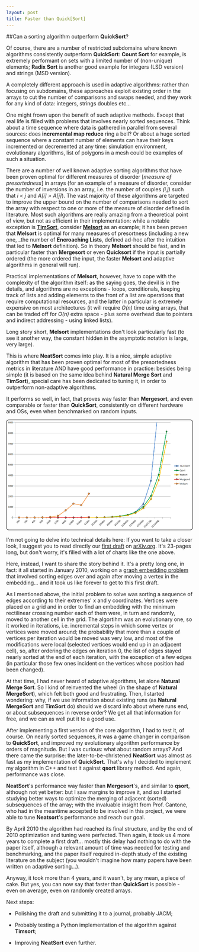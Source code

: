 ```yaml
---
layout: post
title: Faster than Quick[Sort]
---
```


##Can a sorting algorithm outperform __QuickSort__?

Of course, there are a number of restricted subdomains where known algorithms consistently outperform __QuickSort__: **Count Sort** for example, is extremely performant on sets with a limited number of (non-unique) elements; **Radix Sort** is another good example for integers (LSD version) and strings (MSD version).

A completely different approach is used in adaptive algorithms: rather than focusing on subdomains, these approaches exploit existing order in the arrays to cut the number of comparisons and swaps needed, and they work for any kind of data: integers, strings doubles etc...

One might frown upon the benefit of such adaptive methods. Except that real life is filled with problems that involves nearly sorted sequences. Think about a time sequence where data is gathered in parallel from several sources: does **incremental map reduce** ring a bell? Or about a huge sorted sequence where a constant number of elements can have their keys incremented or decremented at any time: simulation environment, evolutionary algorithms, list of polygons in a mesh could be examples of such a situation.

There are a number of well known adaptive sorting algorithms that have been proven optimal for different measures of disorder [_measure of presortedness_] in arrays (for an example of a measure of disorder, consider the number of inversions in an array, i.e. the number of couples _(i,j)_ such that _i < j_ and _A[i] > A[j]_). The vast majority of these algorithms are targeted to improve the upper bound on the number of comparisons needed to sort the array with respect to one or more of the measure of disorder defined in literature. Most such algorithms are really amazing from a theoretical point of view, but not as efficient in their implementation: while a notable exception is [__TimSort__](http://en.wikipedia.org/wiki/Timsort), consider [__Melsort__](http://link.springer.com/article/10.1007%2FBF01954897#page-1) as an example; it has been proven that __Melsort__ is optimal for many measures of presortness (including a new one, _the number of **Encroaching Lists**, defined ad-hoc after the intuition that led to __Melsort__ definition). So in theory __Melsort__ should be fast, and in particular faster than __Mergesort__ or even __Quicksort__ if the input is partially ordered (the more ordered the input, the faster __Melsort__ and adaptive algorithms in general will run).

Practical implementations of __Melsort__, however, have to cope with the complexity of the algorithm itself: as the saying goes, the devil is in the details, and algorithms are no exceptions - loops, conditionals, keeping track of lists and adding elements to the front of a list are operations that require computational resources, and the latter in particular is extremely expensive on most architectures (it will require _O(n)_ time using arrays, that can be traded off for _O(n)_ extra space - plus some overhead due to pointers and indirect addressing - using linked lists).

Long story short, __Melsort__ implementations don't look particularly fast (to see it another way, the constant hidden in the asymptotic notation is large, very large).

This is where __NeatSort__ comes into play. It is a nice, simple adaptive algorithm that has been proven optimal for most of the presortedness metrics in literature AND have good performance in practice: besides being simple (it is based on the same idea behind __Natural Merge Sort__ and __TimSort__), special care has been dedicated to tuning it, in order to outperform non-adaptive algorithms.

It performs so well, in fact, that proves way faster than __Mergesort__, and even comparable or faster than __QuickSort__, consistently on different hardware and OSs, even when benchmarked on random inputs.

![chart](../images/neatsort_fig_4.jpg)

I'm not going to delve into technical details here: If you want to take a closer look, I suggest you to read directly our [first draft](http://arxiv.org/abs/1407.6183) on [arXiv.org](http://arXiv.org). It's 23-pages long, but don't worry, it's filled with a lot of charts like the one above.

Here, instead, I want to share the story behind it. It's a pretty long one, in fact: it all started in January 2010, working on a [graph embedding problem](http://graphdrawing.altervista.org/GCGA.html) that involved sorting edges over and again after moving a vertex in the embedding... and it took us like forever to get to this first draft.

As I mentioned above, the initial problem to solve was sorting a sequence of edges according to their extremes' x and y coordinates. Vertices were placed on a grid and in order to find an embedding with the minimum rectilinear crossing number each of them were, in turn and randomly, moved to another cell in the grid. The algortihm was an evolutionary one, so it worked in iterations, i.e. incremental steps in which some vertex or vertices were moved around; the probability that more than a couple of vertices per iteration would be moved was very low, and most of the modifications were local (selected vertices would end up in an adjacent cell), so, after ordering the edges on iteration 0, the list of edges stayed nearly sorted at the end of each iteration, with the exception of a few edges (in particular those few ones incident on the vertices whose position had been changed).

At that time, I had never heard of adaptive algorithms, let alone __Natural Merge Sort__. So I kind of reinvented the wheel (in the shape of __Natural MergeSort__), which felt both good and frustrating. Then, I started wondering: why, if we use information about existing runs (as  __Natural MergeSort__ and __TimSort__ do) should we discard info about where runs end, or about subsequences in reverse order? We get all that information for free, and we can as well put it to a good use. 

After implementing a first version of the core algorithm, I had to test it, of course. On nearly sorted sequences, it was a game changer in comparison to __QuickSort__, and improved my evolutionary algorithm performance by orders of magnitude. But I was curious: what about random arrays? And there came the surprise: the later-to-be-christened __NeatSort__ was almost as fast as my implementation of __QuickSort__. That's why I decided to implement my algorithm in C++ and test it against __qsort__ library method. And again, performance was close.

__NeatSort__'s performance way faster than __Mergesort__'s, and similar to __qsort__, although not yet better: but I saw margins to improve it, and so I started studying better ways to optimize the merging of adjacent (sorted) subsequences of the array; with the invaluable insight from Prof. Cantone, who had in the meantime accepted to be involved in this project, we were able to tune __Neatsort__'s performance and reach our goal.

By April 2010 the algorithm had reached its final structure, and by the end of 2010 optimization and tuning were perfected. Then again, it took us 4 more years to complete a first draft... mostly this delay had nothing to do with the paper itself, although a relevant amount of time was needed for testing and benchmarking, and the paper itself required in-depth study of the existing literature on the subject (you wouldn't imagine how many papers have been written on adaptive sorting...).

Anyway, it took more than 4 years, and it wasn't, by any mean, a piece of cake. But yes, you can now say that faster than __QuickSort__ is possible - even on average, even on randomly created arrays.


Next steps:

* Polishing the draft and submitting it to a journal, probably JACM;

* Probably testing a Python implementation of the algorithm against __Timsort__;

* Improving __NeatSort__ even further.